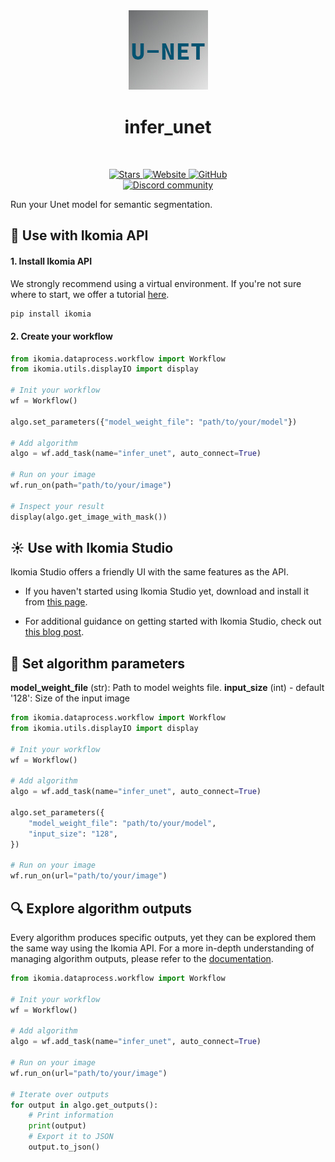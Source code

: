 <div align="center">
  <img src="https://raw.githubusercontent.com/Ikomia-hub/infer_unet/main/icon/unet.jpg" alt="Algorithm icon">
  <h1 align="center">infer_unet</h1>
</div>
<br />
<p align="center">
    <a href="https://github.com/Ikomia-hub/infer_unet">
        <img alt="Stars" src="https://img.shields.io/github/stars/Ikomia-hub/infer_unet">
    </a>
    <a href="https://app.ikomia.ai/hub/">
        <img alt="Website" src="https://img.shields.io/website/http/app.ikomia.ai/en.svg?down_color=red&down_message=offline&up_message=online">
    </a>
    <a href="https://github.com/Ikomia-hub/infer_unet/blob/main/LICENSE.md">
        <img alt="GitHub" src="https://img.shields.io/github/license/Ikomia-hub/infer_unet.svg?color=blue">
    </a>    
    <br>
    <a href="https://discord.com/invite/82Tnw9UGGc">
        <img alt="Discord community" src="https://img.shields.io/badge/Discord-white?style=social&logo=discord">
    </a> 
</p>


Run your Unet model for semantic segmentation.


## :rocket: Use with Ikomia API

#### 1. Install Ikomia API

We strongly recommend using a virtual environment. If you're not sure where to start, we offer a tutorial [here](https://www.ikomia.ai/blog/a-step-by-step-guide-to-creating-virtual-environments-in-python).

```sh
pip install ikomia
```

#### 2. Create your workflow


```python
from ikomia.dataprocess.workflow import Workflow
from ikomia.utils.displayIO import display

# Init your workflow
wf = Workflow()

algo.set_parameters({"model_weight_file": "path/to/your/model"})

# Add algorithm
algo = wf.add_task(name="infer_unet", auto_connect=True)

# Run on your image  
wf.run_on(path="path/to/your/image")

# Inspect your result
display(algo.get_image_with_mask())
```

## :sunny: Use with Ikomia Studio

Ikomia Studio offers a friendly UI with the same features as the API.

- If you haven't started using Ikomia Studio yet, download and install it from [this page](https://www.ikomia.ai/studio).

- For additional guidance on getting started with Ikomia Studio, check out [this blog post](https://www.ikomia.ai/blog/how-to-get-started-with-ikomia-studio).

## :pencil: Set algorithm parameters

**model_weight_file** (str): Path to model weights file. 
**input_size** (int) - default '128': Size of the input image

```python
from ikomia.dataprocess.workflow import Workflow
from ikomia.utils.displayIO import display

# Init your workflow
wf = Workflow()

# Add algorithm
algo = wf.add_task(name="infer_unet", auto_connect=True)

algo.set_parameters({
    "model_weight_file": "path/to/your/model",
    "input_size": "128",
})

# Run on your image  
wf.run_on(url="path/to/your/image")

```

## :mag: Explore algorithm outputs

Every algorithm produces specific outputs, yet they can be explored them the same way using the Ikomia API. For a more in-depth understanding of managing algorithm outputs, please refer to the [documentation](https://ikomia-dev.github.io/python-api-documentation/advanced_guide/IO_management.html).

```python
from ikomia.dataprocess.workflow import Workflow

# Init your workflow
wf = Workflow()

# Add algorithm
algo = wf.add_task(name="infer_unet", auto_connect=True)

# Run on your image  
wf.run_on(url="path/to/your/image")

# Iterate over outputs
for output in algo.get_outputs():
    # Print information
    print(output)
    # Export it to JSON
    output.to_json()
```
